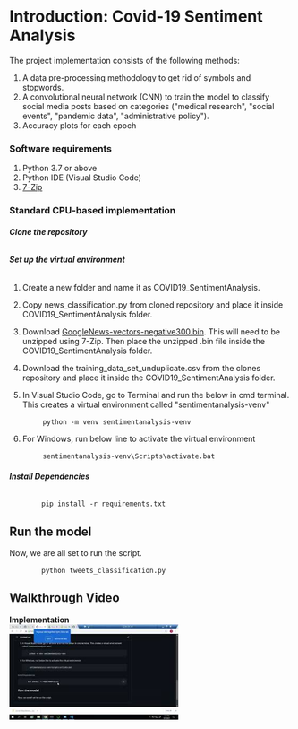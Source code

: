 # **Introduction: Covid-19 Sentiment Analysis**
The project implementation consists of the following methods:
1. A data pre-processing methodology to get rid of symbols and stopwords.
2. A convolutional neural network (CNN) to train the model to classify social media posts based on categories ("medical research", "social events", "pandemic data", "administrative policy").
3. Accuracy plots for each epoch 

### **Software requirements**
1. Python 3.7 or above
2. Python IDE (Visual Studio Code)
3. [7-Zip](https://www.7-zip.org/download.html)

### **Standard CPU-based implementation**

###### **Clone the repository**

###### **Set up the virtual environment**
1. Create a new folder and name it as COVID19_SentimentAnalysis.
2. Copy news_classification.py from cloned repository and place it inside COVID19_SentimentAnalysis folder.
3. Download [GoogleNews-vectors-negative300.bin](https://drive.google.com/file/d/0B7XkCwpI5KDYNlNUTTlSS21pQmM/edit?resourcekey=0-wjGZdNAUop6WykTtMip30g). This will need to be unzipped using 7-Zip. Then place the unzipped .bin file inside the COVID19_SentimentAnalysis folder.
4. Download the training_data_set_unduplicate.csv from the clones repository and place it inside the COVID19_SentimentAnalysis folder.
5. In Visual Studio Code, go to Terminal and run the below in cmd terminal. This creates a virtual environment called "sentimentanalysis-venv"
   
            python -m venv sentimentanalysis-venv
5. For Windows, run below line to activate the virtual environment
   
            sentimentanalysis-venv\Scripts\activate.bat

   
###### **Install Dependencies**

            pip install -r requirements.txt        

## **Run the model**
Now, we are all set to run the script.

            python tweets_classification.py

## **Walkthrough Video**
**Implementation**\
[<img src="https://github.com/stccenter/Covid-19SentimentAnalysis/blob/main/Images/Videos.jpg" width="60%">](https://youtu.be/EP7j71imXo8)
